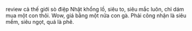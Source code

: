 review cả thế giới sò điệp Nhật khổng lồ, siêu to, siêu mắc luôn, chỉ dám mua một con thôi. Wow, giá bằng một nửa con gà. Phải công nhận là siêu mềm, siêu ngọt, quá là phê.